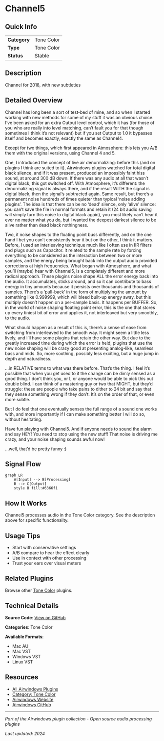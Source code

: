 # Channel5



## Quick Info

| | |
|---|---|
| **Category** | Tone Color |
| **Type** | Tone Color |
| **Status** | Stable |

## Description

Channel for 2018, with new subtleties

## Detailed Overview

Channel has long been a sort of test-bed of mine, and so when I started working with new methods for some of my stuff it was an obvious choice. I’ve been asked for an extra Output level control, which it has (for those of you who are really into level matching, can’t fault you for that though sometimes I think it’s not relevant) but if you set Output to 1.0 it bypasses itself and becomes exactly, exactly the same as Channel4.

Except for two things, which first appeared in Atmosphere: this lets you A/B them with the original versions, using Channel 4 and 5.

One, I introduced the concept of live air denormalizing: before this (and on plugins I think are suited to it), Airwindows plugins watched for total digital black silence, and if it was present, produced an impossibly faint hiss sound, at around 300 dB down. If there was any audio at all that wasn’t digital black, this got switched off. With Atmosphere, it’s different: the denormalizing signal is always there, and if the result WITH the signal is digital black, then the signal’s subtracted again. Same result, but there’s a permanent noise hundreds of times quieter than typical ‘noise adding plugins’. The idea is that there can be no ‘dead’ silence, only ‘alive’ silence: you can’t save the file in normal formats and retain it (24 bit audio saving will simply turn this noise to digital black again), you most likely can’t hear it ever no matter what you do, but I wanted the deepest darkest silence to be alive rather than dead black nothingness.

Two, it noise shapes to the floating point buss differently, and on the one hand I bet you can’t consistently hear it but on the other, I think it matters. Before, I used an interleaving technique much like I often use in IIR filters and plugs such as Capacitor. It related to the sample rate by forcing everything to be considered as the interaction between two or more samples, and the energy being brought back into the output audio provided corrections at high frequencies. What began with Atmosphere, and what you’ll (maybe) hear with Channel5, is a completely different and more radical approach. These plugins noise shape ALL the error energy back into the audio. It accumulates, sticks around, and so it can contribute to bass energy in tiny amounts because it persists over thousands and thousands of samples. There’s a ‘pull-back’ in the form of multiplying the amount by something like 0.999999, which will bleed built-up energy away, but this multiply doesn’t happen on a per-sample basis. It happens per BUFFER. So, in the world of noise shaping floating point error, this is the one that stores up every tiniest bit of error and applies it, not interleaved but very smoothly, to the audio.

What should happen as a result of this is, there’s a sense of ease from switching from interleaved to the smooth way. It might seem a little less lively, and I’ll have some plugins that retain the other way. But due to the greatly increased time during which the error is held, plugins that use the new noise shaping will be crazy good at presenting analog-like, seamless bass and mids. So, more soothing, possibly less exciting, but a huge jump in depth and naturalness.

…in RELATIVE terms to what was there before. That’s the thing. I feel it’s possible that when you get used to it the change can be dimly sensed as a good thing. I don’t think you, or I, or anyone would be able to pick this out double blind. I can think of a mastering guy or two that MIGHT, but they’d struggle: these are people who take pains to dither to 24 bit and say that they sense something wrong if they don’t. It’s on the order of that, or even more subtle.

But I do feel that one eventually senses the full range of a sound one works with, and more importantly if I can make something better I will do so, without hesitating.

Have fun playing with Channel5. And if anyone needs to sound the alarm and say HEY! You need to stop using the new stuff! That noise is driving me crazy, and your noise shaping sounds awful now!

…well, that’d be pretty funny :)

## Signal Flow

```mermaid
graph LR
    A[Input] --> B[Processing]
    B --> C[Output]
    style B fill:#6366f1
```

## How It Works

Channel5 processes audio in the Tone Color category. See the description above for specific functionality.

## Usage Tips

- Start with conservative settings
- A/B compare to hear the effect clearly
- Use in context with other processing
- Trust your ears over visual meters


## Related Plugins

Browse other [Tone Color](../categories/tone-color.md) plugins.


## Technical Details

**Source Code**: [View on GitHub](https://github.com/airwindows/airwindows/tree/master/plugins/LinuxVST/src/Channel5)

**Categories**: Tone Color

**Available Formats**:
- Mac AU
- Mac VST
- Windows VST
- Linux VST

## Resources

- [All Airwindows Plugins](../../README.md)
- [Category: Tone Color](../categories/tone-color.md)
- [Airwindows Website](https://www.airwindows.com)
- [Airwindows GitHub](https://github.com/airwindows/airwindows)

---

*Part of the Airwindows plugin collection - Open source audio processing plugins*

*Last updated: 2024*
